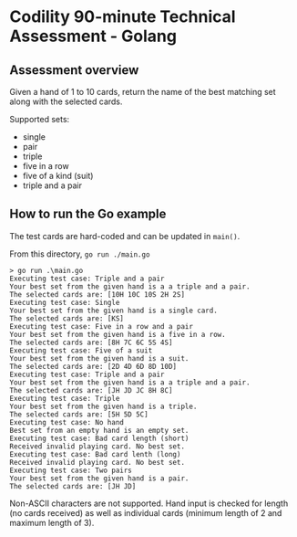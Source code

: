 # Codility 90-minute Technical Assessment - Golang

## Assessment overview

Given a hand of 1 to 10 cards, return the name of the 
best matching set along with the selected cards. 

Supported sets:

* single
* pair
* triple
* five in a row
* five of a kind (suit)
* triple and a pair

## How to run the Go example

The test cards are hard-coded and can be updated in 
`main()`. 

From this directory, `go run ./main.go`

```
> go run .\main.go
Executing test case: Triple and a pair
Your best set from the given hand is a a triple and a pair.
The selected cards are: [10H 10C 10S 2H 2S]
Executing test case: Single
Your best set from the given hand is a single card.
The selected cards are: [KS]
Executing test case: Five in a row and a pair
Your best set from the given hand is a five in a row.
The selected cards are: [8H 7C 6C 5S 4S]
Executing test case: Five of a suit
Your best set from the given hand is a suit.
The selected cards are: [2D 4D 6D 8D 10D]
Executing test case: Triple and a pair
Your best set from the given hand is a a triple and a pair.
The selected cards are: [JH JD JC 8H 8C]
Executing test case: Triple
Your best set from the given hand is a triple.
The selected cards are: [5H 5D 5C]
Executing test case: No hand
Best set from an empty hand is an empty set.
Executing test case: Bad card length (short)
Received invalid playing card. No best set.
Executing test case: Bad card lenth (long)
Received invalid playing card. No best set.
Executing test case: Two pairs
Your best set from the given hand is a pair.
The selected cards are: [JH JD]
```

Non-ASCII characters are not supported. Hand input is 
checked for length (no cards received) as well as 
individual cards (minimum length of 2 and maximum length 
of 3).
